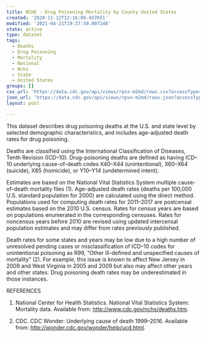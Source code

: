 ```yaml
---
title: NCHS - Drug Poisoning Mortality by County United States
created: '2020-11-12T12:16:09.457651'
modified: '2021-04-21T19:37:50.807148'
state: active
type: dataset
tags:
  - Deaths
  - Drug Poisoning
  - Mortality
  - National
  - Nchs
  - State
  - United States
groups: []
csv_url: 'https://data.cdc.gov/api/views/rpvx-m2md/rows.csv?accessType=DOWNLOAD'
json_url: 'https://data.cdc.gov/api/views/rpvx-m2md/rows.json?accessType=DOWNLOAD'
layout: post

---
```

This dataset describes drug poisoning deaths at the U.S. and state level by selected demographic characteristics, and includes age-adjusted death rates for drug poisoning. 

Deaths are classified using the International Classification of Diseases, Tenth Revision (ICD–10). Drug-poisoning deaths are defined as having ICD–10 underlying cause-of-death codes X40–X44 (unintentional), X60–X64 (suicide), X85 (homicide), or Y10–Y14 (undetermined intent).

Estimates are based on the National Vital Statistics System multiple cause-of-death mortality files (1). Age-adjusted death rates (deaths per 100,000 U.S. standard population for 2000) are calculated using the direct method. Populations used for computing death rates for 2011–2017 are postcensal estimates based on the 2010 U.S. census. Rates for census years are based on populations enumerated in the corresponding censuses. Rates for noncensus years before 2010 are revised using updated intercensal population estimates and may differ from rates previously published.

Death rates for some states and years may be low due to a high number of unresolved pending cases or misclassification of ICD–10 codes for unintentional poisoning as R99, “Other ill-defined and unspecified causes of mortality” (2). For example, this issue is known to affect New Jersey in 2009 and West Virginia in 2005 and 2009 but also may affect other years and other states. Drug poisoning death rates may be underestimated in those instances.

REFERENCES
1. National Center for Health Statistics. National Vital Statistics System: Mortality data. Available from: http://www.cdc.gov/nchs/deaths.htm.

2. CDC. CDC Wonder: Underlying cause of death 1999–2016. Available from: http://wonder.cdc.gov/wonder/help/ucd.html.

